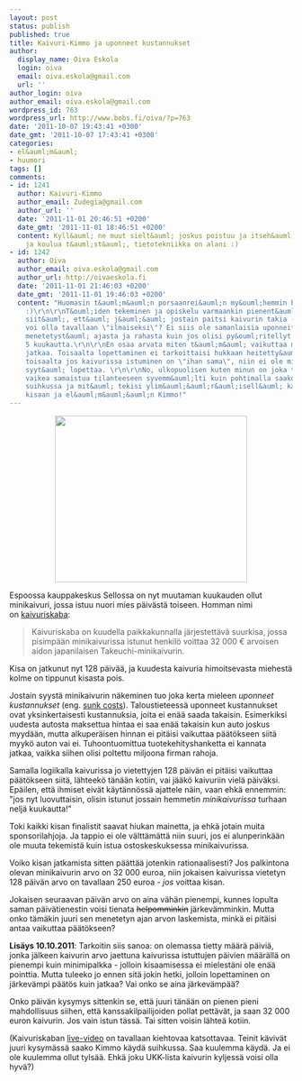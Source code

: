```yaml
---
layout: post
status: publish
published: true
title: Kaivuri-Kimmo ja uponneet kustannukset
author:
  display_name: Oiva Eskola
  login: oiva
  email: oiva.eskola@gmail.com
  url: ''
author_login: oiva
author_email: oiva.eskola@gmail.com
wordpress_id: 763
wordpress_url: http://www.bobs.fi/oiva/?p=763
date: '2011-10-07 19:43:41 +0300'
date_gmt: '2011-10-07 17:43:41 +0300'
categories:
- el&auml;m&auml;
- huumori
tags: []
comments:
- id: 1241
  author: Kaivuri-Kimmo
  author_email: Zudegia@gmail.com
  author_url: ''
  date: '2011-11-01 20:46:51 +0200'
  date_gmt: '2011-11-01 18:46:51 +0200'
  content: Kyll&auml; ne muut sielt&auml; joskus poistuu ja itseh&auml;n teen t&ouml;it&auml;
    ja koulua t&auml;st&auml;, tietotekniikka on alani :)
- id: 1242
  author: Oiva
  author_email: oiva.eskola@gmail.com
  author_url: http://oivaeskola.fi
  date: '2011-11-01 21:46:03 +0200'
  date_gmt: '2011-11-01 19:46:03 +0200'
  content: "Huomasin t&auml;m&auml;n porsaanrei&auml;n my&ouml;hemmin haastattelustasi
    :)\r\n\r\nT&ouml;iden tekeminen ja opiskelu varmaankin pienent&auml;&auml; tunnetta
    siit&auml;, ett&auml; j&auml;&auml; jostain paitsi kaivurin takia - kaivurissa
    voi olla tavallaan \"ilmaiseksi\"? Ei siis ole samanlaisia uponneita kustannuksia
    menetetyst&auml; ajasta ja rahasta kuin jos olisi py&ouml;ritellyt peukaloitaan
    5 kuukautta.\r\n\r\nEn osaa arvata miten t&auml;m&auml; vaikuttaa motivaatioon
    jatkaa. Toisaalta lopettaminen ei tarkoittaisi hukkaan heitetty&auml; aikaa, ja
    toisaalta jos kaivurissa istuminen on \"ihan sama\", niin ei ole mit&auml;&auml;n
    syyt&auml; lopettaa. \r\n\r\nNo, ulkopuolisen kuten minun on joka tapauksessa
    vaikea samaistua tilanteeseen syvemm&auml;lti kuin pohtimalla saako k&auml;yd&auml;
    suihkussa ja mit&auml; tekisi ylim&auml;&auml;r&auml;isell&auml; kaivurilla. Tsemppi&auml;
    kisaan ja el&auml;m&auml;&auml;n Kimmo!"
---
```

<p style="text-align: center;"><img class="size-full wp-image-766 aligncenter" title="Kaivuri-Kimmo" src="{{ site.baseurl }}/images/2011/10/kimmo.jpg" alt="" width="342" height="296" /></p>
<p>Espoossa kauppakeskus Sellossa on nyt muutaman kuukauden ollut minikaivuri, jossa istuu nuori mies p&auml;iv&auml;st&auml; toiseen. Homman nimi on&nbsp;<a href="http://www.kaivuriskaba.fi/">kaivuriskaba</a>:</p>
<blockquote><p>Kaivuriskaba on kuudella paikkakunnalla j&auml;rjestett&auml;v&auml; suurkisa, jossa pisimp&auml;&auml;n minikaivurissa istunut henkil&ouml; voittaa 32 000 &euro; arvoisen aidon japanilaisen Takeuchi-minikaivurin.</p></blockquote>
<p>Kisa on jatkunut nyt 128 p&auml;iv&auml;&auml;, ja kuudesta kaivuria himoitsevasta miehest&auml; kolme on tippunut kisasta pois.</p>
<p>Jostain syyst&auml; minikaivurin n&auml;keminen tuo joka kerta mieleen <em>uponneet kustannukset</em> (eng. <a title="Wikipedia: Sunk costs (eng.)" href="http://en.wikipedia.org/wiki/Sunk_costs">sunk costs</a>). Taloustieteess&auml; uponneet kustannukset ovat yksinkertaisesti kustannuksia, joita ei en&auml;&auml; saada takaisin. Esimerkiksi uudesta autosta maksettua hintaa ei saa en&auml;&auml; takaisin kun auto joskus myyd&auml;&auml;n, mutta alkuper&auml;isen hinnan ei pit&auml;isi vaikuttaa p&auml;&auml;t&ouml;kseen siit&auml; myyk&ouml; auton vai ei. Tuhoontuomittua tuotekehityshanketta ei kannata jatkaa, vaikka siihen olisi poltettu miljoona firman rahoja.</p>
<p>Samalla logiikalla kaivurissa jo vietettyjen 128 p&auml;iv&auml;n ei pit&auml;isi vaikuttaa p&auml;&auml;t&ouml;kseen siit&auml;, l&auml;hteek&ouml; t&auml;n&auml;&auml;n kotiin, vai j&auml;&auml;k&ouml; kaivuriin viel&auml; p&auml;iv&auml;ksi. Ep&auml;ilen, ett&auml; ihmiset eiv&auml;t k&auml;yt&auml;nn&ouml;ss&auml; ajattele n&auml;in, vaan ehk&auml; ennemmin: "jos nyt luovuttaisin, olisin istunut jossain hemmetin <em>minikaivurissa</em> turhaan nelj&auml; kuukautta!"</p>
<p>Toki kaikki kisan finalistit saavat hiukan mainetta, ja ehk&auml; jotain muita sponsorilahjoja. Ja tappio ei ole v&auml;ltt&auml;m&auml;tt&auml; niin suuri, jos ei alunperink&auml;&auml;n ole muuta tekemist&auml; kuin istua ostoskeskuksessa minikaivurissa.</p>
<p>Voiko kisan jatkamista sitten p&auml;&auml;tt&auml;&auml; jotenkin rationaalisesti? Jos palkintona olevan minikaivurin arvo on 32 000 euroa, niin jokaisen kaivurissa vietetyn 128 p&auml;iv&auml;n arvo on tavallaan 250 euroa - <em>jos</em> voittaa kisan.</p>
<p>Jokaisen seuraavan p&auml;iv&auml;n arvo on aina v&auml;h&auml;n pienempi, kunnes lopulta saman p&auml;iv&auml;tienestin voisi tienata <del>helpomminkin</del> j&auml;rkev&auml;mminkin. Mutta onko t&auml;m&auml;kin juuri sen menetetyn ajan arvon laskemista, mink&auml; ei pit&auml;isi antaa vaikuttaa p&auml;&auml;t&ouml;kseen?</p>
<p><strong>Lis&auml;ys 10.10.2011</strong>: Tarkoitin siis sanoa: on olemassa tietty m&auml;&auml;r&auml; p&auml;ivi&auml;, jonka j&auml;lkeen kaivurin arvo jaettuna kaivurissa istuttujen p&auml;ivien m&auml;&auml;r&auml;ll&auml; on pienempi kuin minimipalkka - jolloin kisaamisessa ei mielest&auml;ni ole en&auml;&auml; pointtia. Mutta tuleeko jo ennen sit&auml; jokin hetki, jolloin lopettaminen on j&auml;rkev&auml;mpi p&auml;&auml;t&ouml;s kuin jatkaa? Vai onko se aina j&auml;rkev&auml;mp&auml;&auml;?</p>
<p>Onko p&auml;iv&auml;n kysymys sittenkin se, ett&auml; juuri t&auml;n&auml;&auml;n on pienen pieni mahdollisuus siihen, ett&auml; kanssakilpailijoiden pollat pett&auml;v&auml;t, ja saan 32 000 euron kaivurin. Jos vain istun t&auml;ss&auml;. Tai sitten voisin l&auml;hte&auml; kotiin.</p>
<p>(Kaivuriskaban <a href="http://www.kaivuriskaba.fi/chat/chat.php?chat_group=2">live-video</a> on tavallaan kiehtovaa katsottavaa. Teinit k&auml;viv&auml;t juuri kysym&auml;ss&auml; saako Kimmo k&auml;yd&auml; suihkussa. Saa kuulemma k&auml;yd&auml;. Ja ei ole kuulemma ollut tyls&auml;&auml;. Ehk&auml; joku UKK-lista kaivurin kyljess&auml; voisi olla hyv&auml;?)</p>
